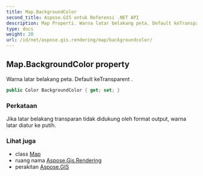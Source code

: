 ```yaml
---
title: Map.BackgroundColor
second_title: Aspose.GIS untuk Referensi .NET API
description: Map Properti. Warna latar belakang peta. Default keTransparent .
type: docs
weight: 20
url: /id/net/aspose.gis.rendering/map/backgroundcolor/
---
```

## Map.BackgroundColor property

Warna latar belakang peta. Default keTransparent .

```csharp
public Color BackgroundColor { get; set; }
```

### Perkataan

Jika latar belakang transparan tidak didukung oleh format output, warna latar diatur ke putih.

### Lihat juga

* class [Map](../)
* ruang nama [Aspose.Gis.Rendering](../../map/)
* perakitan [Aspose.GIS](../../../)


